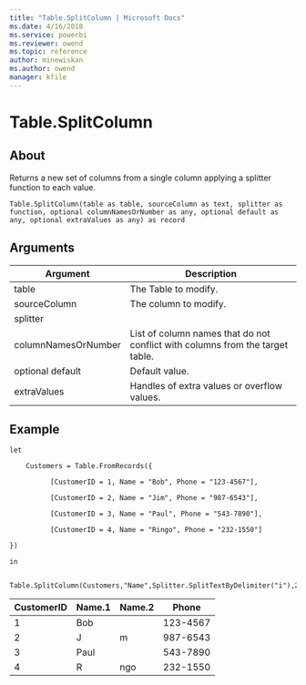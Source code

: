 ```yaml
---
title: "Table.SplitColumn | Microsoft Docs"
ms.date: 4/16/2018
ms.service: powerbi
ms.reviewer: owend
ms.topic: reference
author: minewiskan
ms.author: owend
manager: kfile
---
```

# Table.SplitColumn

  
## About  
Returns a new set of columns from a single column applying a splitter function to each value.  
  
```  
Table.SplitColumn(table as table, sourceColumn as text, splitter as function, optional columnNamesOrNumber as any, optional default as any, optional extraValues as any) as record  
```  
  
## Arguments  
  
|Argument|Description|  
|------------|---------------|  
|table|The Table to modify.|  
|sourceColumn|The column to modify.|  
|splitter||  
|columnNamesOrNumber|List of column names that do not conflict with columns from the target table.|  
|optional default|Default value.|  
|extraValues|Handles of extra values or overflow values.|  
  
## Example  
  
```  
let  
  
    Customers = Table.FromRecords({  
  
          [CustomerID = 1, Name = "Bob", Phone = "123-4567"],  
  
          [CustomerID = 2, Name = "Jim", Phone = "987-6543"],  
  
          [CustomerID = 3, Name = "Paul", Phone = "543-7890"],  
  
          [CustomerID = 4, Name = "Ringo", Phone = "232-1550"]  
  
})  
  
in  
  
    Table.SplitColumn(Customers,"Name",Splitter.SplitTextByDelimiter("i"),2)  
```  
  
|CustomerID|Name.1|Name.2|Phone|  
|--------------|----------|----------|---------|  
|1|Bob||123-4567|  
|2|J|m|987-6543|  
|3|Paul||543-7890|  
|4|R|ngo|232-1550|  
  
